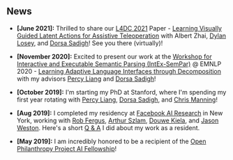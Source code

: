 ## News
- **[June 2021]:** Thrilled to share our [L4DC 2021](https://l4dc.ethz.ch/) Paper - [Learning Visually Guided Latent Actions for Assistive Teleoperation](https://arxiv.org/abs/2105.00580) with Albert Zhai, [Dylan Losey](https://dylanlosey.com/), and [Dorsa Sadigh](https://dorsa.fyi/)! See you there (virtually)!

- **[November 2020]:** Excited to present our work at the [Workshop for Interactive and Executable Semantic Parsing (IntEx-SemPar)](https://intex-sempar.github.io/) @ EMNLP 2020 - [Learning Adaptive Language Interfaces through Decomposition](https://arxiv.org/abs/2010.05190) with my advisors [Percy Liang](https://cs.stanford.edu/~pliang/) and [Dorsa Sadigh](https://dorsa.fyi/)!

- **[October 2019]:** I'm starting my PhD at Stanford, where I'm spending my first year rotating with [Percy Liang](https://cs.stanford.edu/~pliang/), [Dorsa Sadigh](https://dorsa.fyi/), and [Chris Manning](https://nlp.stanford.edu/manning/)!

- **[Aug 2019]:** I completed my residency at [Facebook AI Research](https://research.fb.com/category/facebook-ai-research/) in 
New York, working with [Rob Fergus](https://cs.nyu.edu/~fergus/pmwiki/pmwiki.php), 
[Arthur Szlam](https://scholar.google.com/citations?user=u3-FxUgAAAAJ&hl=en), 
[Douwe Kiela](https://douwekiela.github.io/), and [Jason Weston](http://www.thespermwhale.com/jaseweston/). Here's a
short [Q & A](https://research.fb.com/qa-with-facebook-ai-residents-tatiana-likhomanenko-and-siddharth-karamcheti/) I did about my work as a resident.

- **[May 2019]:** I am incredibly honored to be a recipient of the [Open Philanthropy Project AI Fellowship](https://www.openphilanthropy.org/focus/global-catastrophic-risks/potential-risks-advanced-artificial-intelligence/the-open-phil-ai-fellowship#Class)!

